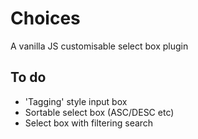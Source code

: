 # Choices
A vanilla JS customisable select box plugin 

## To do
* 'Tagging' style input box
* Sortable select box (ASC/DESC etc)
* Select box with filtering search